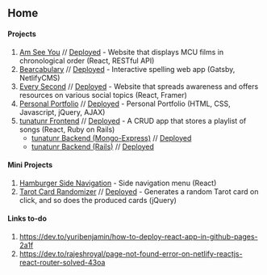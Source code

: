 ## Home

#### Projects

1. [Am See You](https://github.com/kndshein/Am-See-You) // [Deployed](https://amseeyou.netlify.app) - Website that displays MCU films in chronological order (React, RESTful API)
1. [Bearcabulary](https://github.com/daleinen7/bearcabulary) // [Deployed](https://www.bearcabulary.com) - Interactive spelling web app (Gatsby, NetlifyCMS)
1. [Every Second](https://github.com/kndshein/EverySecond-Frontend) // [Deployed](https://every-second.netlify.app) - Website that spreads awareness and offers resources on various social topics (React, Framer)
1. [Personal Portfolio](https://github.com/kndshein/kndshein.github.io) // [Deployed](https://kndshein.github.io) - Personal Portfolio (HTML, CSS, Javascript, jQuery, AJAX)
1. [tunatunr Frontend](https://github.com/kndshein/tunatunr-frontend) // [Deployed](https://tunatunr.netlify.app) - A CRUD app that stores a playlist of songs (React, Ruby on Rails)
   - [tunatunr Backend (Mongo-Express)](https://github.com/kndshein/tunatunr-backend) // [Deployed](https://tunatunr-backend-mongo-express.herokuapp.com/)
   - [tunatunr Backend (Rails)](https://github.com/kndshein/tunatunr-backend-rails) // [Deployed](https://tunatunr-backend-rails.herokuapp.com/)

#### Mini Projects

1. [Hamburger Side Navigation](https://github.com/kndshein/HamburgerSideNav) - Side navigation menu (React)
1. [Tarot Card Randomizer](https://github.com/kndshein/TarotCardRandomizer) // [Deployed](https://kndshein.github.io/TarotCardRandomizer/) - Generates a random Tarot card on click, and so does the produced cards (jQuery)

#### Links to-do

1. https://dev.to/yuribenjamin/how-to-deploy-react-app-in-github-pages-2a1f
1. https://dev.to/rajeshroyal/page-not-found-error-on-netlify-reactjs-react-router-solved-43oa
